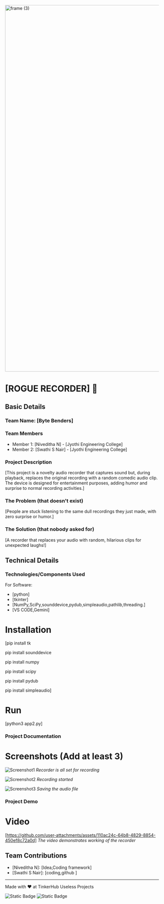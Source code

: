 <img width="3188" height="1202" alt="frame (3)" src="https://github.com/user-attachments/assets/517ad8e9-ad22-457d-9538-a9e62d137cd7" />


# [ROGUE RECORDER] 🎯


## Basic Details
### Team Name: [Byte Benders]


### Team Members
- Member 1: [Niveditha N] - [Jyothi Engineering College]
- Member 2: [Swathi S Nair] - [Jyothi Engineering College]

### Project Description
[This project is a novelty audio recorder that captures sound but, during playback, replaces the original recording with a random comedic audio clip. The device is designed for entertainment purposes, adding humor and surprise to normal recording activities.]

### The Problem (that doesn't exist)
[People are stuck listening to the same dull recordings they just made, with zero surprise or humor.]

### The Solution (that nobody asked for)
[A recorder that replaces your audio with random, hilarious clips for unexpected laughs!]

## Technical Details
### Technologies/Components Used
For Software:
- [python]
- [tkinter]
- [NumPy,SciPy,sounddevice,pydub,simpleaudio,pathlib,threading.]
- [VS CODE,Gemini]


# Installation
[pip install tk

pip install sounddevice 

pip install numpy 

pip install scipy 

pip install pydub

pip install simpleaudio]

# Run
[python3 app2.py]

### Project Documentation

# Screenshots (Add at least 3)
![Screenshot1](![redaytorecord](https://github.com/user-attachments/assets/f07f50e1-6752-4109-8451-b683e17c650f))
*Recorder is all set for recording*

![Screenshot2](![Recording](https://github.com/user-attachments/assets/e61f6ece-2c87-4a65-b3be-a6bdf366e9a1))
*Recording started*

![Screenshot3](![save](https://github.com/user-attachments/assets/beaf09b4-2867-4d79-9775-642abf79edad))
*Saving the audio file*


### Project Demo
# Video
[https://github.com/user-attachments/assets/110ac24c-64b8-4829-8854-450ef8c72a0d]
*The video demonstrates working of the recorder*


## Team Contributions
- [Niveditha N]: [Idea,Coding framework]
- [Swathi S Nair]: [coding,github ]

---
Made with ❤️ at TinkerHub Useless Projects 

![Static Badge](https://img.shields.io/badge/TinkerHub-24?color=%23000000&link=https%3A%2F%2Fwww.tinkerhub.org%2F)
![Static Badge](https://img.shields.io/badge/UselessProjects--25-25?link=https%3A%2F%2Fwww.tinkerhub.org%2Fevents%2FQ2Q1TQKX6Q%2FUseless%2520Projects)



